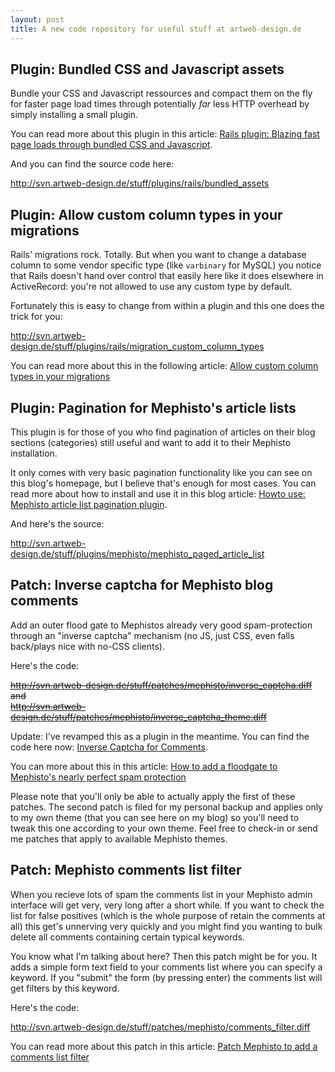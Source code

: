```yaml
--- 
layout: post
title: A new code repository for useful stuff at artweb-design.de
---
```


<h2>Plugin: Bundled CSS and Javascript assets</h2>

<p>Bundle your CSS and Javascript ressources and compact them on the fly for faster page load times through potentially <em>far</em> less HTTP overhead by simply installing a small plugin.</p>

<p>You can read more about this plugin in this article: <a href="http://www.artweb-design.de/2007/4/13/rails-plugin-blazing-fast-page-loads-through-bundled-css-and-javascript">Rails plugin: Blazing fast page loads through bundled CSS and Javascript</a>.</p>

<p>And you can find the source code here:</p>

<p><a href="http://svn.artweb-design.de/stuff/plugins/rails/bundled_assets/">http://svn.artweb-design.de/stuff/plugins/rails/bundled_assets</a></p>


<h2>Plugin: Allow custom column types in your migrations</h2>

<p>Rails' migrations rock. Totally. But when you want to change a database column to some vendor specific type (like <code>varbinary</code> for MySQL) you notice that Rails doesn't hand over control that easily here like it does elsewhere in ActiveRecord: you're not allowed to use any custom type by default.</p>

<p>Fortunately this is easy to change from within a plugin and this one does the trick for you:</p>

<a href="http://svn.artweb-design.de/stuff/plugins/rails/migration_custom_column_types">http://svn.artweb-design.de/stuff/plugins/rails/migration_custom_column_types</a>

<p>You can read more about this in the following article: <a href="http://www.artweb-design.de/2007/4/7/allow-custom-column-types-in-your-rails-migrations">Allow custom column types in your migrations</a></p>


<h2>Plugin: Pagination for Mephisto's article lists</h2>

<p>This plugin is for those of you who find pagination of articles on their blog sections (categories) still useful and want to add it to their Mephisto installation.</p>

<p>It only comes with very basic pagination functionality like you can see on this blog's homepage, but I believe that's enough for most cases. You can read more about how to install and use it in this blog article: <a href="http://www.artweb-design.de/2007/4/2/howto-use-mephisto-article-list-pagination-plugin">Howto use: Mephisto article list pagination plugin</a>.</p>

<p>And here's the source:</p>

<p><a href="http://svn.artweb-design.de/stuff/plugins/mephisto/mephisto_paged_article_list/">http://svn.artweb-design.de/stuff/plugins/mephisto/mephisto_paged_article_list</a></p>


<h2>Patch: Inverse captcha for Mephisto blog comments</h2>

<p>Add an outer flood gate to Mephistos already very good spam-protection through an "inverse captcha" mechanism (no JS, just CSS, even falls back/plays nice with no-CSS clients).</p>

<p>Here's the code:</p>

<p style="text-decoration:line-through"><a href="http://svn.artweb-design.de/stuff/patches/mephisto/inverse_captcha.diff">http://svn.artweb-design.de/stuff/patches/mephisto/inverse_captcha.diff</a> and<br>
<a href="http://svn.artweb-design.de/stuff/patches/mephisto/inverse_captcha_theme.diff">http://svn.artweb-design.de/stuff/patches/mephisto/inverse_captcha_theme.diff</a></p>

<p>Update: I've revamped this as a plugin in the meantime. You can find the code here now: <a href="http://svn.artweb-design.de/stuff/mephisto/mephisto_inverse_captcha/">Inverse Captcha for Comments</a>.</p>

<p>You can more about this in this article: <a href="/2007/4/4/howto-floodgate-mephisto-spam-protection">How to add a floodgate to Mephisto's nearly perfect spam protection</a></p>

<p>Please note that you'll only be able to actually apply the first of these patches. The second patch is filed for my personal backup and applies only to my own theme (that you can see here on my blog) so you'll need to tweak this one according to your own theme. Feel free to check-in or send me patches that apply to available Mephisto themes.</p>


<h2>Patch: Mephisto comments list filter</h2>

<p>When you recieve lots of spam the comments list in your Mephisto admin interface will get very, very long after a short while. If you want to check the list for false positives (which is the whole purpose of retain the comments at all) this get's unnerving very quickly and you might find you wanting to bulk delete all comments containing certain typical keywords.</p>

<p>You know what I'm talking about here? Then this patch might be for you. It adds a simple form text field to your comments list where you can specify a keyword. If you "submit" the form (by pressing enter) the comments list will get filters by this keyword.</p>

<p>Here's the code:</p>

<p><a href="http://svn.artweb-design.de/stuff/patches/mephisto/comments_filter.diff">http://svn.artweb-design.de/stuff/patches/mephisto/comments_filter.diff</a></p>

<p>You can read more about this patch in this article: <a href="http://www.artweb-design.de/2007/4/4/patch-mephisto-to-add-a-comments-list-filter">Patch Mephisto to add a comments list filter</a></p>



